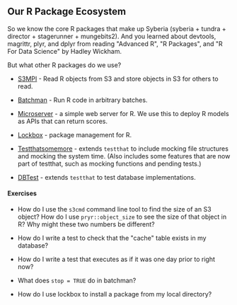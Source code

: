 ## Our R Package Ecosystem

So we know the core R packages that make up Syberia (syberia + tundra + director + stagerunner + mungebits2).  And you learned about devtools, magrittr, plyr, and dplyr from reading "Advanced R", "R Packages", and "R For Data Science" by Hadley Wickham.

But what other R packages do we use?

* [S3MPI](https://github.com/robertzk/s3mpi) - Read R objects from S3 and store objects in S3 for others to read.

* [Batchman](https://github.com/peterhurford/batchman) - Run R code in arbitrary batches.

* [Microserver](https://github.com/robertzk/microserver) - a simple web server for R.  We use this to deploy R models as APIs that can return scores.

* [Lockbox](https://github.com/robertzk/lockbox) - package management for R.

* [Testthatsomemore](https://github.com/robertzk/testthatsomemore) - extends `testthat` to include mocking file structures and mocking the system time.  (Also includes some features that are now part of testthat, such as mocking functions and pending tests.)

* [DBTest](https://github.com/avantcredit/dbtest) - extends `testthat` to test database implementations.

#### Exercises

* How do I use the `s3cmd` command line tool to find the size of an S3 object?  How do I use `pryr::object_size` to see the size of that object in R?  Why might these two numbers be different?

* How do I write a test to check that the "cache" table exists in my database?

* How do I write a test that executes as if it was one day prior to right now?

* What does `stop = TRUE` do in batchman?

* How do I use lockbox to install a package from my local directory?
